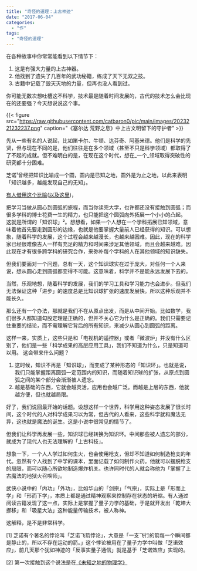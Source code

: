 ```yaml
---
title: "奇怪的道理：上古神迹"
date: "2017-06-04"
categories: 
  - "作"
tags: 
  - "奇怪的道理"
---
```


在各种故事中你常常能看到以下情节下：

1. 这是有强大力量的上古神器。
2. 他找到了遗失了几百年的武功秘籍，练成了天下无双之技。
3. 古籍中记载了毁天灭地的力量，但再也没人看到过。

你可能无数次想吐槽这不科学，技术最是随着时间发展的，古代的技术怎么会比现在的还要强？今天想说说这个事。


{{< figure src="https://raw.githubusercontent.com/catbaron0/pic/main/images/2023221232237.png" caption="《塞尔达 荒野之息》中上古文明留下的守护者" >}}


 先从一些有名的人说起，比如笛卡尔、牛顿、达芬奇、阿基米德。他们是科学的先贤，但与现在不同的是，他们往往是在多个领域（甚至不只是科学领域）都取得了了不起的成就。但不难明白的是，在现在这个时代，想在_一个_领域取得突破性的研究都十分困难。

芝诺¹曾经把知识比喻成一个圆，圆内是已知之地，圆外是为止之地，以此来表明「知识越多，越能发现自己的无知」。

[有人借用这个比喻](http://www.ruanyifeng.com/blog/2010/08/illustrated_guide_to_a_phd.html)([以及这里](http://matt.might.net/articles/phd-school-in-pictures/))，

把学习当做从圆心到圆弧的旅程，而当你读完大学，也许都还没有接触到圆弧；而很多学科的博士花费一生的精力，也只能把这个圆弧向外拓展一个小小的凸起。 这就是所谓的「知识球」²。想想看，如果一个人想在一个学科拓展已知领域，意味着他首先要走到圆形的边缘，也就是他要掌握大量前人已经获得的知识。可以想象，随着科学的发展，这个过程会越来越漫长，也越来越困难。因此，现在的科学家已经很难像古人一样有充足的精力和时间来涉足其他领域，而且会越来越难。因此现在才有很多跨学科的研究合作，来弥补每个学科的人在其他领域的知识缺失。

但我们要面对一个问题，总有一天，这个知识球实在过于庞大，对任何一个人来说，想从圆心走到圆弧都变得不可能。这意味着，科学并不是能永远发展下去的。

当然，乐观地想，随着科学的发展，我们的学习工具和学习能力也会进步。但我们无法保证这种「进步」的速度总是比知识球扩张的速度发展快。所以这种乐观并不能长久。

那么还有一个办法，那就是我们不在从原点出发，而是从中间开始。比如数学，我们很多人都知道勾股定理是正确的，但并不关心它为什么是正确的。我们只需要记住重要的结论，而不需理解它背后的所有知识，来减少从圆心到圆弧的距离。

这样一来，实质上，这些只是和「电视机的遥控器」或者「微波炉」并没有什么区别了，他们是一些「科学成果的高层应用工具」，我们不知道为什么，只是知道可以用。 这会带来什么问题？

1. 这时候，知识不再是「知识球」，而变成了某种形态的「知识环」。也就是说，我们只能掌握距离圆弧一定范围内的知识，而随着知识球的扩张，从原点到圆弧之间的某个部分会渐渐被人遗忘。
2. 越是基础的东西，它就会越灵活，应用也会越广泛。而越是上层的东西，他就越方便，但也就越局限。

好了，我们说回最开始的话题。设想这样一个世界，科学用这种姿态发展了很长时间，这个时代的人对科学成果习以为常，但古代的人看来，这些科学就和魔法无异，这也就是魔法的诞生。这是小说中很常见的情节了。

但我们让科学再发展一些，知识球已经转换为知识环。中间那些被人遗忘的部分，就成为了现代人也无法理解的「上古科技」。

想象一下，一个人人学过如何生火，也会使用枪支，但却不知道如何制造枪支的年代。忽然有个人找到了中学的课本，里面记载了如何制作火药。他就可以摆脱枪支的局限，而可以随心所欲地制造爆炸机关。也许同时代的人就会称他为「掌握了上古魔法的地狱火召唤师」。

武侠小说中的「内功」「外功」，比如华山的「剑宗」「气宗」，实际上是「形而上学」和「形而下学」，本质上都是通过精神观察来控制存在状态的坍缩。有人通过阅读古籍发现了这一点，实际上是掌握了量子力学的基础，于是就开发出「乾坤大挪移」和「吸星大法」这种能量传输技术，被人称神。

这解释，是不是非常科学。

\[1\] 芝诺有个著名的悖论叫「芝诺飞箭悖论」，大意是「一支飞行的箭每一个瞬间都是静止的，所以不存在运动的箭。」这个悖论被用在了量子力学中叫做「芝诺效应」，前几天那个犹如神迹的「反事实量子通信」就是基于「芝诺效应」实现的。

\[2\] 第一次接触到这个说法是在[《未知之地的物理学》](https://read.douban.com/ebook/17576080/?icn=from-reader-page)
